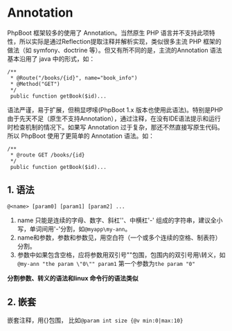 # Annotation

PhpBoot 框架较多的使用了 Annotation。当然原生 PHP 语言并不支持此项特性，所以实际是通过Reflection提取注释并解析实现，类似很多主流 PHP 框架的做法（如 symfony、doctrine 等）。但又有所不同的是，主流的Annotation 语法基本沿用了 java 中的形式，如：

```
/**
 * @Route("/books/{id}", name="book_info")
 * @Method("GET")
 */
 public function getBook($id)...
```
语法严谨，易于扩展，但稍显啰嗦(PhpBoot 1.x 版本也使用此语法)。特别是PHP 由于先天不足（原生不支持Annotation），通过注释，在没有IDE语法提示和运行时检查机制的情况下。如果写 Annotation 过于复杂，那还不然直接写原生代码。所以 PhpBoot 使用了更简单的 Annotation 语法。如：

```
/**
 * @route GET /books/{id}
 */
 public function getBook($id)...

```

## 1. 语法

```@<name> [param0] [param1] [param2] ...```

1. name 只能是连续的字母、数字、斜杠'\'、中横杠'-' 组成的字符串，建议全小写，单词间用'-'分割，如```@myapp\my-ann```。
2. name和参数，参数和参数见，用空白符（一个或多个连续的空格、制表符）分割。
3. 参数中如果包含空格，应将参数用双引号""包围，包围内的双引号用\转义，如 ```@my-ann "the param \"0\"" param1``` 第一个参数为```the param "0"```

**分割参数、转义的语法和linux 命令行的语法类似**

## 2. 嵌套

嵌套注释，用{}包围， 比如```@param int size {@v min:0|max:10}```







